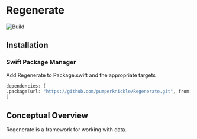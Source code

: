 # Regenerate
![Build](https://github.com/github/docs/actions/workflows/build.yml/badge.svg?branch=master)


  
## Installation
### Swift Package Manager

Add Regenerate to Package.swift and the appropriate targets
```swift
dependencies: [
.package(url: "https://github.com/pumperknickle/Regenerate.git", from: "1.0.0")
]
```

## Conceptual Overview

Regenerate is a framework for working with data.
